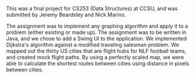 This was a final project for CS253 (Data Structures) at CCSU, and was submitted by Jeremy Beardsley and Nick Marino.

The assignment was to implement any graphing algorithm and apply it to a problem (either existing or made up). The assignment was to be written in Java, and we chose to add a Swing UI to the application. We implemented Dijkstra's algorithm against a modified traveling salesman problem. We mapped out the thirty US cities that are flight hubs for NLF football teams, and created mock flight paths.  By using a perfectly scaled map, we were able to calculate the shortest routes between cities using distance in pixels between cities.
